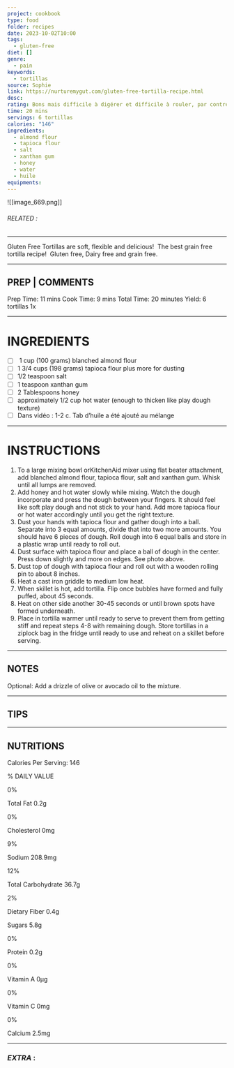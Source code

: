 ```yaml
---
project: cookbook
type: food
folder: recipes
date: 2023-10-02T10:00
tags:
  - gluten-free
diet: []
genre:
  - pain
keywords:
  - tortillas
source: Sophie
link: https://nurturemygut.com/gluten-free-tortilla-recipe.html
desc: 
rating: Bons mais difficile à digérer et difficile à rouler, par contre peuvent être mangés comme une pizza
time: 20 mins
servings: 6 tortillas
calories: "146"
ingredients:
  - almond flour
  - tapioca flour
  - salt
  - xanthan gum
  - honey
  - water
  - huile
equipments:
---
```


![[image_669.png]]
###### *RELATED* : 
---
Gluten Free Tortillas are soft, flexible and delicious!  The best grain free tortilla recipe!  Gluten free, Dairy free and grain free.

---
## PREP | COMMENTS

Prep Time: 11 mins Cook Time: 9 mins Total Time: 20 minutes Yield: 6 tortillas 1x

---
# INGREDIENTS

- [ ]  1 cup (100 grams) blanched almond flour
- [ ] 1 3/4 cups (198 grams) tapioca flour plus more for dusting
- [ ] 1/2 teaspoon salt
- [ ] 1 teaspoon xanthan gum
- [ ] 2 Tablespoons honey
- [ ] approximately 1/2 cup hot water (enough to thicken like play dough texture)
- [ ] Dans vidéo : 1-2 c. Tab d’huile a été ajouté au mélange

---
# INSTRUCTIONS

1. To a large mixing bowl orKitchenAid mixer using flat beater attachment, add blanched almond flour, tapioca flour, salt and xanthan gum. Whisk until all lumps are removed.
2. Add honey and hot water slowly while mixing. Watch the dough incorporate and press the dough between your fingers. It should feel like soft play dough and not stick to your hand. Add more tapioca flour or hot water accordingly until you get the right texture.
3. Dust your hands with tapioca flour and gather dough into a ball. Separate into 3 equal amounts, divide that into two more amounts. You should have 6 pieces of dough. Roll dough into 6 equal balls and store in a plastic wrap until ready to roll out.
4. Dust surface with tapioca flour and place a ball of dough in the center. Press down slightly and more on edges. See photo above.
5. Dust top of dough with tapioca flour and roll out with a wooden rolling pin to about 8 inches.
6. Heat a cast iron griddle to medium low heat.
7. When skillet is hot, add tortilla. Flip once bubbles have formed and fully puffed, about 45 seconds.
8. Heat on other side another 30-45 seconds or until brown spots have formed underneath.
9. Place in tortilla warmer until ready to serve to prevent them from getting stiff and repeat steps 4-8 with remaining dough. Store tortillas in a ziplock bag in the fridge until ready to use and reheat on a skillet before serving.

---
## NOTES

Optional: Add a drizzle of olive or avocado oil to the mixture.

---
## TIPS



---
## NUTRITIONS

Calories Per Serving: 146

% DAILY VALUE

0%

Total Fat 0.2g

0%

Cholesterol 0mg

9%

Sodium 208.9mg

12%

Total Carbohydrate 36.7g

2%

Dietary Fiber 0.4g

Sugars 5.8g

0%

Protein 0.2g

0%

Vitamin A 0µg

0%

Vitamin C 0mg

0%

Calcium 2.5mg

---
### *EXTRA* :



